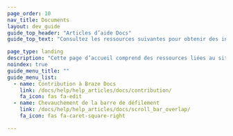 ```yaml
---
page_order: 10
nav_title: Documents
layout: dev_guide
guide_top_header: "Articles d’aide Docs"
guide_top_text: "Consultez les ressources suivantes pour obtenir des informations supplémentaires sur le site de documentation Braze."

page_type: landing
description: "Cette page d’accueil comprend des ressources liées au site de documentation de Braze, telles que la manière de contribuer aux documents open source de Braze."
noindex: true
guide_menu_title: ""
guide_menu_list:
  - name: Contribution à Braze Docs
    link: /docs/help/help_articles/docs/contribution/
    fa_icon: fas fa-edit
  - name: Chevauchement de la barre de défilement
    link: /docs/help/help_articles/docs/scroll_bar_overlap/
    fa_icon: fas fa-caret-square-right

---
```

